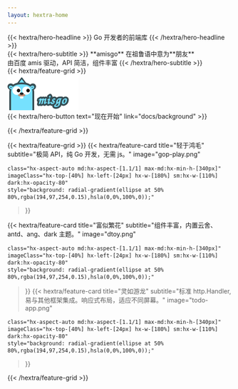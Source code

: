 ```yaml
---
layout: hextra-home
---
```


<div class="hx-mb-12">
{{< hextra/hero-headline >}}
Go 开发者的前端库
{{< /hextra/hero-headline >}}
</div>

<div class="hx-mb-12">
{{< hextra/hero-subtitle >}}
**amisgo**</span> 在祖鲁语中意为**朋友**</br>
由百度 amis 驱动，API 简洁，组件丰富
{{< /hextra/hero-subtitle >}}
</div>


<div class="hx-mb-12">
{{< hextra/feature-grid >}}

<div>
<img src="logo-with-text.svg" />
<!-- {{< icon name="arrow-circle-left" attributes="height=14" >}} -->
</div>


<div class="hx-mb-6">
{{< hextra/hero-button text="现在开始" link="docs/background" >}}
</div>

{{< /hextra/feature-grid >}}
</div>

{{< hextra/feature-grid >}}
  {{< hextra/feature-card
    title="轻于鸿毛"
    subtitle="极简 API，纯 Go 开发，无需 js。"
    image="gop-play.png"

    class="hx-aspect-auto md:hx-aspect-[1.1/1] max-md:hx-min-h-[340px]"
    imageClass="hx-top-[40%] hx-left-[24px] hx-w-[180%] sm:hx-w-[110%] dark:hx-opacity-80"
    style="background: radial-gradient(ellipse at 50% 80%,rgba(194,97,254,0.15),hsla(0,0%,100%,0));"
  >}}

  {{< hextra/feature-card
    title="富似繁花"
    subtitle="组件丰富，内置云舍、antd、ang、dark 主题。"
    image="dtoy.png"

    class="hx-aspect-auto md:hx-aspect-[1.1/1] max-md:hx-min-h-[340px]"
    imageClass="hx-top-[40%] hx-left-[24px] hx-w-[180%] sm:hx-w-[110%] dark:hx-opacity-80"
    style="background: radial-gradient(ellipse at 50% 80%,rgba(194,97,254,0.15),hsla(0,0%,100%,0));"
  >}}
  {{< hextra/feature-card
    title="灵如游龙"
    subtitle="标准 http.Handler, 易与其他框架集成。响应式布局，适应不同屏幕。"
    image="todo-app.png"

    class="hx-aspect-auto md:hx-aspect-[1.1/1] max-md:hx-min-h-[340px]"
    imageClass="hx-top-[40%] hx-left-[24px] hx-w-[180%] sm:hx-w-[110%] dark:hx-opacity-80"
    style="background: radial-gradient(ellipse at 50% 80%,rgba(194,97,254,0.15),hsla(0,0%,100%,0));"
  >}}

{{< /hextra/feature-grid >}}
